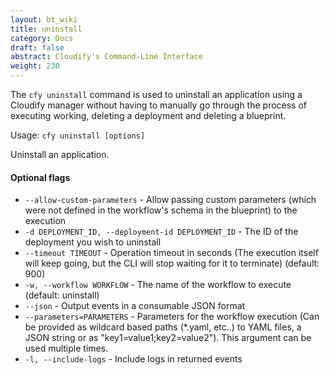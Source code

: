 ```yaml
---
layout: bt_wiki
title: uninstall
category: Docs
draft: false
abstract: Cloudify's Command-Line Interface
weight: 230
---
```


The `cfy uninstall` command is used to uninstall an application using a Cloudify manager without having to manually go through the process of executing working, deleting a deployment and deleting a blueprint.


Usage: `cfy uninstall [options]`

Uninstall an application.

#### Optional flags

*  `--allow-custom-parameters` -
                        Allow passing custom parameters (which were not
                        defined in the workflow's schema in the blueprint) to
                        the execution
*  `-d DEPLOYMENT_ID, --deployment-id DEPLOYMENT_ID` -
                        The ID of the deployment you wish to uninstall
*  `--timeout TIMEOUT` -     Operation timeout in seconds (The execution itself
                        will keep going, but the CLI will stop waiting for it
                        to terminate) (default: 900)
*  `-w, --workflow WORKFLOW` - 
                        The name of the workflow to execute (default:
                        uninstall)
*  `--json` -               Output events in a consumable JSON format
*  `--parameters=PARAMETERS` -
                        Parameters for the workflow execution (Can be provided
                        as wildcard based paths (*.yaml, etc..) to YAML files,
                        a JSON string or as "key1=value1;key2=value2"). This
                        argument can be used multiple times.
*  `-l, --include-logs` -    Include logs in returned events
